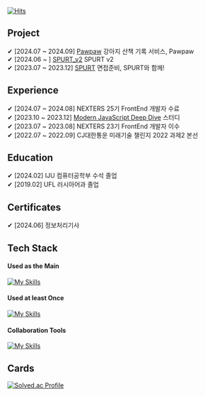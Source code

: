 
[![Hits](https://hits.seeyoufarm.com/api/count/incr/badge.svg?url=https%3A%2F%2Fgithub.com%2Fnarinn-star&count_bg=%2357B5FF&title_bg=%23000000&icon=github.svg&icon_color=%23FFFFFF&title=hits&edge_flat=false)](https://hits.seeyoufarm.com)

## Project 
✔ [2024.07 ~ 2024.09] [Pawpaw](https://github.com/Nexters/puppycode) 강아지 산책 기록 서비스, Pawpaw <br> 
✔ [2024.06 ~ ] [SPURT_v2](https://github.com/narinn-star/Spurt_v2) SPURT v2 <br>
✔ [2023.07 ~ 2023.12] [SPURT](https://github.com/Nexters/Spurt)  면접준비, SPURT와 함께! <br>
<!-- ✔ [2023.06 ~ 2023.09] [PickReadme](https://github.com/inje-megabrain/Pick_Read_Me-fe)  ReadMe.md파일 뽐내기 <br> 
✔ [2023.01 ~ 2023.02] [Paiary](https://github.com/Graduation-23/front)  다이어리와 가계부를 한 번에! <br>
✔ [2023.01] [MEGATHON_Mega OS](https://github.com/inje-megabrain/Mos-fe)  DSM의 일종 <br>
✔ [2022.10 ~ 2022.12] [Bapsim](https://github.com/CapstoneDesign-Plus/CapstoneDesign2022)  QR코드를 이용한 학식 구매 전산화 시스템 <br>
✔ [2021.10 ~ 2021.12] [InjeICM](https://github.com/LuxuryJava/InjeClassManager)  Java GUI_강의실 예약 및 조회, 개방/잠금 프로그램 <br> -->

## Experience
✔ [2024.07 ~ 2024.08] NEXTERS 25기 FrontEnd 개발자 수료 <br>
✔ [2023.10 ~ 2023.12] [Modern JavaScript Deep Dive](https://github.com/narinn-star/Javascript-Deep-Dive-Study) 스터디 <br>
✔ [2023.07 ~ 2023.08] NEXTERS 23기 FrontEnd 개발자 이수 <br>
✔ [2022.07 ~ 2022.09] CJ대한통운 미래기술 챌린지 2022 과제2 본선<br> 

## Education 
✔ [2024.02] IJU 컴퓨터공학부 수석 졸업 <br>
✔ [2019.02] UFL 러시아어과 졸업
<!-- ✔ [2024.02] 인제대학교 학부 수석 졸업 <br>
✔ [2022.09 ~ 2024.02] 인제대학교 개발 동아리 MegaBrain <br>
✔ [2020.03 ~ 2023.02] 인제대학교 컴퓨터공학부 학생회 <br>
✔ [2019.02] 울산외국어고등학교 러시아어과 졸업 (7기) -->

## Certificates
✔ [2024.06] 정보처리기사 <br>

## Tech Stack 
#### Used as the Main
[![My Skills](https://skillicons.dev/icons?i=js,ts,react,next)](https://skillicons.dev)
<!-- <img src="https://img.shields.io/badge/React-61DAFB?style=for-the-badge&logo=React&logoColor=white"> <img src="https://img.shields.io/badge/Next-000000?style=for-the-badge&logo=Next.js&logoColor=white"> <img src="https://img.shields.io/badge/TypeScript-3178C6?style=for-the-badge&logo=TypeScript&logoColor=white"> <img src="https://img.shields.io/badge/JavaScript-F7DF1E?style=for-the-badge&logo=JavaScript&logoColor=white"> -->
#### Used at least Once
[![My Skills](https://skillicons.dev/icons?i=html,css,tailwind,dart,flutter,java)](https://skillicons.dev)
<!-- <img src="https://img.shields.io/badge/HTML5-E34F26?style=for-the-badge&logo=HTML5&logoColor=white"> <img src="https://img.shields.io/badge/CSS3-1572B6?style=for-the-badge&logo=CSS3&logoColor=white"> <img src="https://img.shields.io/badge/JAVA-007396?style=for-the-badge&logo=OpenJDK&logoColor=white"> -->
#### Collaboration Tools
[![My Skills](https://skillicons.dev/icons?i=git,figma)](https://skillicons.dev)

## Cards 
<!-- ![narinn-star GitHub stats](https://github-readme-stats.vercel.app/api?username=narinn-star&show_icons=true&theme=dark) <br> -->
[![Solved.ac Profile](http://mazassumnida.wtf/api/v2/generate_badge?boj=gp_9716)](https://solved.ac/gp_9716) 
<!-- [![Top Langs](https://github-readme-stats.vercel.app/api/top-langs/?username=narinn-star&layout=compact&hide=ASP.NET,C%2b%2b,C,C%23,CMAKE,PYTHON)](https://github.com/narinn-star/github-readme-stats)<br> -->


<!-- ## Contacts
[![Gmail Badge](https://img.shields.io/badge/Gmail-d14836?style=flat-square&logo=Gmail&logoColor=white&link=mailto:skfls2727@gmail.com)](mailto:skfls2727@gmail.com)
[![Naver Badge](https://img.shields.io/badge/Naver-03C75A?style=flat-square&logo=Naver&logoColor=white&link=mailto:skfls2618@naver.com)](mailto:skfls2618@naver.com) -->
